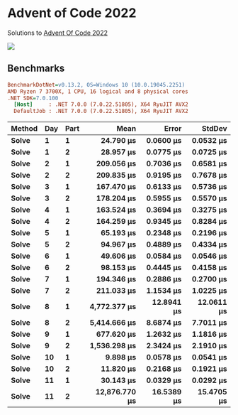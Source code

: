 Advent of Code 2022
===================

Solutions to [Advent Of Code 2022](http://adventofcode.com/2022)

![](https://github.com/adamrodger/advent-2022/workflows/Build%20and%20Test/badge.svg)

Benchmarks
----------

``` ini
BenchmarkDotNet=v0.13.2, OS=Windows 10 (10.0.19045.2251)
AMD Ryzen 7 3700X, 1 CPU, 16 logical and 8 physical cores
.NET SDK=7.0.100
  [Host]     : .NET 7.0.0 (7.0.22.51805), X64 RyuJIT AVX2
  DefaultJob : .NET 7.0.0 (7.0.22.51805), X64 RyuJIT AVX2
```

| Method | Day | Part |          Mean |      Error |     StdDev |
|------- |---- |----- |--------------:|-----------:|-----------:|
|  **Solve** |   **1** |    **1** |     **24.790 μs** |  **0.0600 μs** |  **0.0532 μs** |
|  **Solve** |   **1** |    **2** |     **28.957 μs** |  **0.0775 μs** |  **0.0725 μs** |
|  **Solve** |   **2** |    **1** |    **209.056 μs** |  **0.7036 μs** |  **0.6581 μs** |
|  **Solve** |   **2** |    **2** |    **209.835 μs** |  **0.9195 μs** |  **0.7678 μs** |
|  **Solve** |   **3** |    **1** |    **167.470 μs** |  **0.6133 μs** |  **0.5736 μs** |
|  **Solve** |   **3** |    **2** |    **178.204 μs** |  **0.5955 μs** |  **0.5570 μs** |
|  **Solve** |   **4** |    **1** |    **163.524 μs** |  **0.3694 μs** |  **0.3275 μs** |
|  **Solve** |   **4** |    **2** |    **164.259 μs** |  **0.9345 μs** |  **0.8284 μs** |
|  **Solve** |   **5** |    **1** |     **65.193 μs** |  **0.2348 μs** |  **0.2196 μs** |
|  **Solve** |   **5** |    **2** |     **94.967 μs** |  **0.4889 μs** |  **0.4334 μs** |
|  **Solve** |   **6** |    **1** |     **49.606 μs** |  **0.0584 μs** |  **0.0546 μs** |
|  **Solve** |   **6** |    **2** |     **98.153 μs** |  **0.4445 μs** |  **0.4158 μs** |
|  **Solve** |   **7** |    **1** |    **194.346 μs** |  **0.2886 μs** |  **0.2700 μs** |
|  **Solve** |   **7** |    **2** |    **211.033 μs** |  **1.1534 μs** |  **1.0225 μs** |
|  **Solve** |   **8** |    **1** |  **4,772.377 μs** | **12.8941 μs** | **12.0611 μs** |
|  **Solve** |   **8** |    **2** |  **5,414.666 μs** |  **8.6874 μs** |  **7.7011 μs** |
|  **Solve** |   **9** |    **1** |    **677.620 μs** |  **1.2632 μs** |  **1.1816 μs** |
|  **Solve** |   **9** |    **2** |  **1,536.298 μs** |  **2.3424 μs** |  **2.1910 μs** |
|  **Solve** |  **10** |    **1** |      **9.898 μs** |  **0.0578 μs** |  **0.0541 μs** |
|  **Solve** |  **10** |    **2** |     **11.820 μs** |  **0.2168 μs** |  **0.1921 μs** |
|  **Solve** |  **11** |    **1** |     **30.143 μs** |  **0.0329 μs** |  **0.0292 μs** |
|  **Solve** |  **11** |    **2** | **12,876.770 μs** | **16.5389 μs** | **15.4705 μs** |
